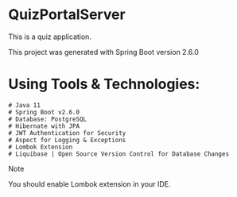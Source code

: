 # QuizPortalServer

This is a quiz application.

This project was generated with Spring Boot version 2.6.0

# Using Tools & Technologies:
```
# Java 11
# Spring Boot v2.6.0
# Database: PostgreSQL
# Hibernate with JPA
# JWT Authentication for Security
# Aspect for Logging & Exceptions
# Lombok Extension
# Liquibase | Open Source Version Control for Database Changes
```
> [!NOTE]
> You should enable Lombok extension in your IDE.
